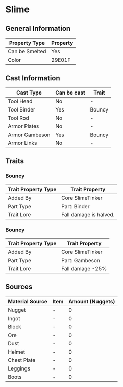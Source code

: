 # Slime

## General Information

| Property Type  | Property |
| -------------- | -------- |
| Can be Smelted | Yes      |
| Color          | 29E01F   |

## Cast Information

| Cast Type      | Can be cast | Trait  |
| -------------- | ----------- | ------ |
| Tool Head      | No          | -      |
| Tool Binder    | Yes         | Bouncy |
| Tool Rod       | No          | -      |
| Armor Plates   | No          | -      |
| Armor Gambeson | Yes         | Bouncy |
| Armor Links    | No          | -      |

## Traits

### Bouncy

| Trait Property Type | Trait Property         |
| ------------------- | ---------------------- |
| Added By            | Core SlimeTinker       |
| Part Type           | Part: Binder           |
| Trait Lore          | Fall damage is halved. |

### Bouncy

| Trait Property Type | Trait Property   |
| ------------------- | ---------------- |
| Added By            | Core SlimeTinker |
| Part Type           | Part: Gambeson   |
| Trait Lore          | Fall damage -25% |

## Sources

| Material Source | Item | Amount (Nuggets) |
| --------------- | ---- | ---------------- |
| Nugget          | -    | 0                |
| Ingot           | -    | 0                |
| Block           | -    | 0                |
| Ore             | -    | 0                |
| Dust            | -    | 0                |
| Helmet          | -    | 0                |
| Chest Plate     | -    | 0                |
| Leggings        | -    | 0                |
| Boots           | -    | 0                |
